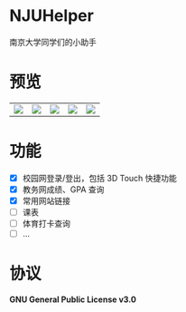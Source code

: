 # NJUHelper

南京大学同学们的小助手

# 预览

<table>
    <tr>
        <td><img src="https://github.com/songkuixi/NJUHelper/blob/master/ScreenShots/iPhone_1.png"></td>
        <td><img src="https://github.com/songkuixi/NJUHelper/blob/master/ScreenShots/iPhone_2.png"></td>
        <td><img src="https://github.com/songkuixi/NJUHelper/blob/master/ScreenShots/iPhone_3.png"></td>
        <td><img src="https://github.com/songkuixi/NJUHelper/blob/master/ScreenShots/iPhone_4.png"></td>
        <td><img src="https://github.com/songkuixi/NJUHelper/blob/master/ScreenShots/iPhone_5.png"></td>
    </tr>
</table>

# 功能

* [x] 校园网登录/登出，包括 3D Touch 快捷功能
* [x] 教务网成绩、GPA 查询
* [x] 常用网站链接
* [ ] 课表
* [ ] 体育打卡查询
* [ ] ...

# 协议

__GNU General Public License v3.0__


